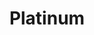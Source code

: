 ---
title: Platinum
price: R95 000
limit: 2
logo: platinum-cpt.png
large-logo: platinum-header.png
logo_size: 135
remaining: 1

# Expo info
expo: yes
expo_space: 3x3m
watercooler: yes
banners: 4
stand: 555_ Dev Conference 2020_CPT_Platinum 3 x 3m
furniture: Standard with cocktail table and two chairs. Additional furniture options are available at a extra cost
stand_style: Corner tension fabric

#benefits
delegateDB: yes
speakerSlot: yes
passes: 4
discount_disabled: false

brand_benefits:
    - Logo on podium in keynote room
    - Logo on hanging banners in keynote room
    - Logo on laptop sticker which will be placed in delegate bags

exclusive:
    - Exclusive logo branding on water bottles

sold_out: yes
order: 20
---
